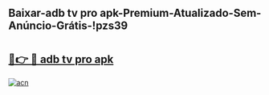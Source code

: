 
## Baixar-adb tv pro apk-Premium-Atualizado-Sem-Anúncio-Grátis-!pzs39

# <h2><a href="https://andorid.site?title=adb_tv_pro_apk&ref=27">🔗👉 🔴 adb tv pro apk</a></h2>

[![acn](https://github.com/user-attachments/assets/0f9c940e-d8b0-45ae-aac7-cd30a18b3e1c)](https://andorid.site?title=adb_tv_pro_apk&ref=27)

